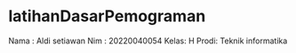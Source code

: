 # latihanDasarPemograman
Nama : Aldi setiawan
Nim  : 20220040054
Kelas: H
Prodi: Teknik informatika
